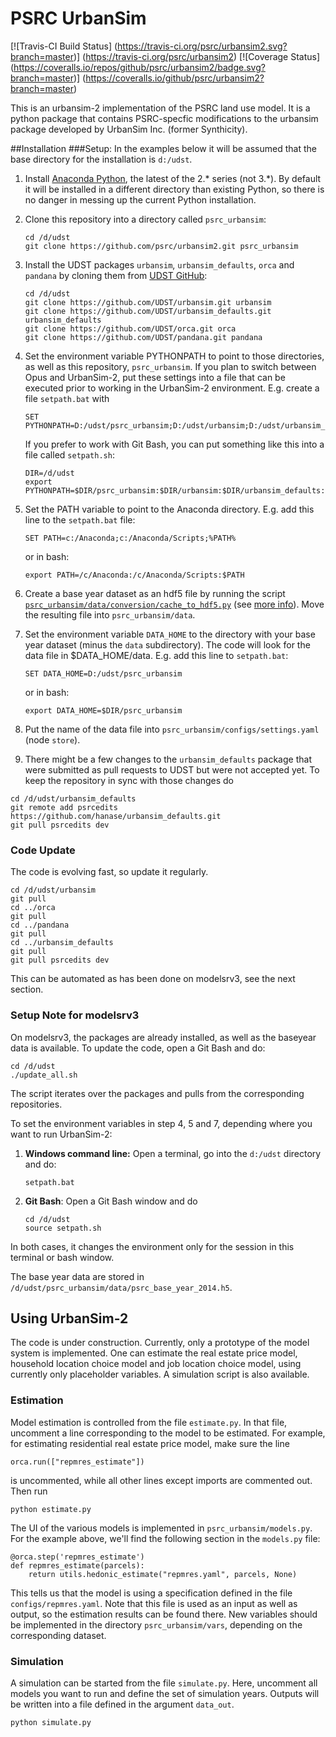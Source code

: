 # PSRC UrbanSim

[![Travis-CI Build Status] (https://travis-ci.org/psrc/urbansim2.svg?branch=master)] (https://travis-ci.org/psrc/urbansim2)
[![Coverage Status] (https://coveralls.io/repos/github/psrc/urbansim2/badge.svg?branch=master)] (https://coveralls.io/github/psrc/urbansim2?branch=master)

This is an urbansim-2 implementation of the PSRC land use model. It is a python package that contains PSRC-specfic modifications to the urbansim package developed by UrbanSim Inc. (former Synthicity).


##Installation
###Setup:
In the examples below it will be assumed that the base directory for the installation is ``d:/udst``.


1. Install [Anaconda Python](http://continuum.io/downloads), the latest of the 2.* series (not 3.*). By default it will be installed in a different directory than existing Python, so there is no danger in messing up the current Python installation.
2. Clone this repository into a directory called ``psrc_urbansim``:
   
   ```
   cd /d/udst
   git clone https://github.com/psrc/urbansim2.git psrc_urbansim
   ```
   
3. Install the UDST packages ``urbansim``, ``urbansim_defaults``, ``orca`` and ``pandana`` by cloning them from [UDST GitHub](https://github.com/UDST):

   ```
   cd /d/udst
   git clone https://github.com/UDST/urbansim.git urbansim
   git clone https://github.com/UDST/urbansim_defaults.git urbansim_defaults
   git clone https://github.com/UDST/orca.git orca
   git clone https://github.com/UDST/pandana.git pandana
   ```
   
4. Set the environment variable PYTHONPATH to point to those directories, as well as this repository, ``psrc_urbansim``. If you plan to switch between Opus and UrbanSim-2, put these settings into a  file that can be executed prior to working in the UrbanSim-2 environment. E.g. create a file ``setpath.bat`` with 

   ```
   SET PYTHONPATH=D:/udst/psrc_urbansim;D:/udst/urbansim;D:/udst/urbansim_defaults;D:/udst/orca;D:/udst/pandana
   ```
   
   If you prefer to work with Git Bash, you can put something like this into a file called ``setpath.sh``:
   
   ```
   DIR=/d/udst
   export PYTHONPATH=$DIR/psrc_urbansim:$DIR/urbansim:$DIR/urbansim_defaults:$DIR/orca:$DIR/pandana
   ```
   
5. Set the PATH variable to point to the Anaconda directory. E.g. add this line to the ``setpath.bat`` file:
   
   ```
   SET PATH=c:/Anaconda;c:/Anaconda/Scripts;%PATH%
   ```
   
   or in bash:
   
   ```
   export PATH=/c/Anaconda:/c/Anaconda/Scripts:$PATH
   ```
    
6. Create a base year dataset as an hdf5 file by running the script [``psrc_urbansim/data/conversion/cache_to_hdf5.py``](https://github.com/psrc/urbansim2/tree/master/data/conversion/cache_to_hdf5.py) (see [more info](https://github.com/psrc/urbansim2/tree/master/data/conversion)). Move the resulting file into ``psrc_urbansim/data``.
7. Set the environment variable ``DATA_HOME`` to the directory with your base year dataset (minus the ``data`` subdirectory). The code will look for the data file in $DATA_HOME/data. E.g. add this line to ``setpath.bat``:
 
   ```
   SET DATA_HOME=D:/udst/psrc_urbansim
   ```
   
   or in bash:
   
   ```
   export DATA_HOME=$DIR/psrc_urbansim
   ```

8. Put the name of the data file into ``psrc_urbansim/configs/settings.yaml`` (node ``store``).
9. There might be a few changes to the ``urbansim_defaults`` package that were submitted as pull requests to UDST but were not accepted yet. To keep the repository in sync with those changes do
  
  ```
  cd /d/udst/urbansim_defaults
  git remote add psrcedits https://github.com/hanase/urbansim_defaults.git
  git pull psrcedits dev
  ``` 

### Code Update

The code is evolving fast, so update it regularly.

```
cd /d/udst/urbansim
git pull 
cd ../orca
git pull
cd ../pandana
git pull
cd ../urbansim_defaults
git pull
git pull psrcedits dev
```

This can be automated as has been done on modelsrv3, see the next section.

### Setup Note for modelsrv3

On modelsrv3, the packages are already installed, as well as the baseyear data is available. To update the code, open a Git Bash and do:

```
cd /d/udst
./update_all.sh
```

The script iterates over the packages and pulls from the corresponding repositories.

To set the environment variables in step 4, 5 and 7, depending where you want to run UrbanSim-2:

1. **Windows command line:** Open a terminal, go into the ``d:/udst`` directory and do:

   ```
   setpath.bat
   ```
 
2. **Git Bash**: Open a Git Bash window and do 
 

   ```
   cd /d/udst
   source setpath.sh
   ```

In both cases, it changes the environment only for the session in this terminal or bash window.

The base year data are stored in ``/d/udst/psrc_urbansim/data/psrc_base_year_2014.h5``.


## Using UrbanSim-2

The code is under construction. Currently, only a prototype of the model system is implemented. One can estimate the real estate price model, household location choice model and job location choice model,  using currently only placeholder variables. A simulation script is also available. 

### Estimation

Model estimation is controlled from the file ``estimate.py``. In that file, uncomment a line corresponding to the model to be estimated. For example, for estimating residential real estate price model, make sure the line  

```
orca.run(["repmres_estimate"])
```

is uncommented, while all other lines except imports are commented out. Then run 

```
python estimate.py
```

The UI of the various models is implemented in ``psrc_urbansim/models.py``. For the example above, we'll find the following section in the ``models.py`` file:

```
@orca.step('repmres_estimate')
def repmres_estimate(parcels):
    return utils.hedonic_estimate("repmres.yaml", parcels, None)
```

This tells us that the model is using a specification defined in the file  ``configs/repmres.yaml``. Note that this file is used as an input as well as output, so the estimation results can be found there. New variables should be implemented in the directory ``psrc_urbansim/vars``, depending on the corresponding dataset. 



### Simulation

A simulation can be started from the file ``simulate.py``. Here, uncomment all models you want to run and define the set of simulation years. Outputs will be written into a file defined in the argument ``data_out``.

```
python simulate.py
```


